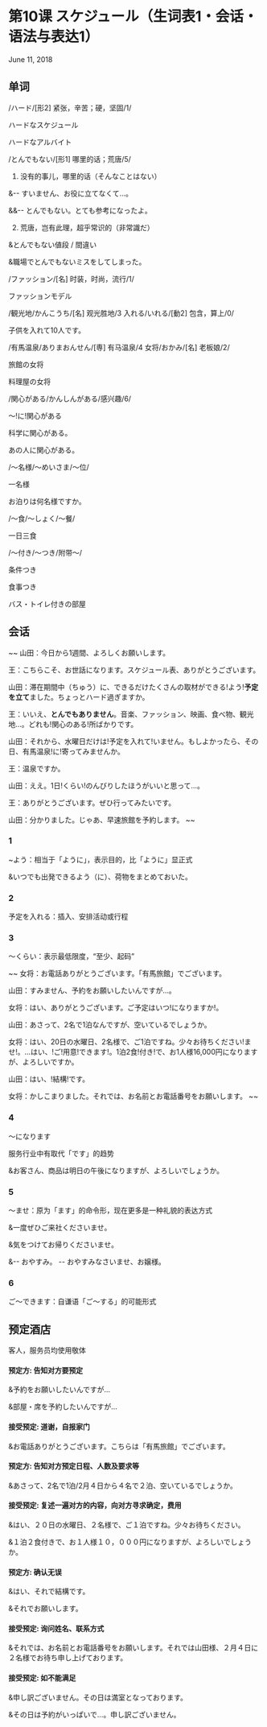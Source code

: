 # 第10课 スケジュール（生词表1・会话・语法与表达1）
June 11, 2018

## 单词
/ハード/[形2] 紧张，辛苦；硬，坚固/1/

ハードなスケジュール

ハードなアルバイト

/とんでもない/[形1] 哪里的话；荒唐/5/

1. 没有的事儿，哪里的话（そんなことはない）

&-- すいません、お役に立てなくて…。

&&-- とんでもない。とても参考になったよ。

2. 荒唐，岂有此理，超乎常识的（非常識だ）

&とんでもない値段 / 間違い

&職場でとんでもないミスをしてしまった。

/ファッション/[名] 时装，时尚，流行/1/

ファッションモデル

/観光地/かんこうち/[名] 观光胜地/3
入れる/いれる/[動2] 包含，算上/0/

子供を入れて10人です。

/有馬温泉/ありまおんせん/[専] 有马温泉/4
女将/おかみ/[名] 老板娘/2/

旅館の女将

料理屋の女将

/関心がある/かんしんがある/感兴趣/6/

～!に!関心がある

科学に関心がある。

あの人に関心がある。

/～名様/～めいさま/～位/

一名様

お泊りは何名様ですか。

/～食/～しょく/～餐/

一日三食

/～付き/～つき/附带～/

条件つき

食事つき

バス・トイレ付きの部屋

## 会话
~~
山田：今日から1週間、よろしくお願いします。

王：こちらこそ、お世話になります。スケジュール表、ありがとうございます。

山田：滞在期間中（ちゅう）に、できるだけたくさんの取材ができる!よう!**予定を立て**ました。ちょっとハード過ぎますか。

王：いいえ、**とんでもありません**。音楽、ファッション、映画、食べ物、観光地…。どれも!関心のある!所ばかりです。

山田：それから、水曜日だけは!予定を入れて!いません。もしよかったら、その日、有馬温泉!に!寄ってみませんか。

王：温泉ですか。

山田：ええ。1日!くらい!のんびりしたほうがいいと思って…。

王：ありがとうございます。ぜひ行ってみたいです。

山田：分かりました。じゃあ、早速旅館を予約します。 
~~

### 1
~よう：相当于「ように」，表示目的，比「ように」显正式

&いつでも出発できるよう（に）、荷物をまとめておいた。

### 2
予定を入れる：插入、安排活动或行程

### 3
～くらい：表示最低限度，“至少、起码”

~~
女将：お電話ありがとうございます。「有馬旅館」でございます。

山田：すみません、予約をお願いしたいんですが…。

女将：はい、ありがとうございます。ご予定はいつ!になりますか!。 

山田：あさって、2名で1泊なんですが、空いているでしょうか。

女将：はい、20日の水曜日、2名様で、ご1泊ですね。少々お待ちください!ませ!。...はい、!ご!用意!できます!。1泊2食!付き!で、お1人様16,000円になりますが、よろしいですか。 

山田：はい、!結構!です。

女将：かしこまりました。それでは、お名前とお電話番号をお願いします。
~~

### 4
～になります

服务行业中有取代「です」的趋势

&お客さん、商品は明日の午後になりますが、よろしいでしょうか。

### 5
～ませ：原为「ます」的命令形，现在更多是一种礼貌的表达方式

&一度ぜひご来社くださいませ。

&気をつけてお帰りくださいませ。

&-- おやすみ。  -- おやすみなさいませ、お嬢様。

### 6
ご～できます：自谦语「ご～する」的可能形式

## 预定酒店
客人，服务员均使用敬体

#### 预定方: 告知对方要预定
&予約をお願いしたいんですが…

&部屋・席を予約したいんですが…

#### 接受预定: 道谢，自报家门
&お電話ありがとうございます。こちらは「有馬旅館」でございます。

#### 预定方: 告知对方预定日程、人数及要求等
&あさって、2名で1泊/2月４日から４名で２泊、空いているでしょうか。

#### 接受预定: 复述一遍对方的内容，向对方寻求确定，费用
&はい、２０日の水曜日、２名様で、ご１泊ですね。少々お待ちください。

&１泊２食付きで、お１人様１０，０００円になりますが、よろしいでしょうか。

#### 预定方: 确认无误
&はい、それで結構です。

&それでお願いします。

#### 接受预定: 询问姓名、联系方式
&それでは、お名前とお電話番号をお願いします。それでは山田様、２月４日に２名様でお待ち申し上げております。

#### 接受预定: 如不能满足
&申し訳ございません。その日は満室となっております。

&その日は予約がいっぱいで…。申し訳ございません。
